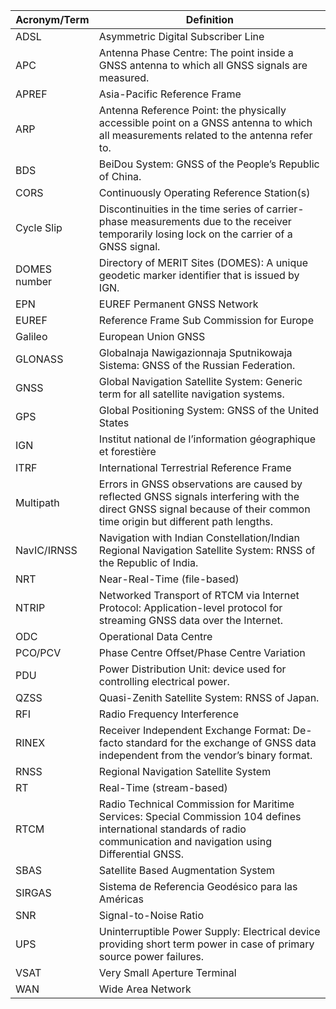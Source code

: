 
| Acronym/Term | Definition |
| ------------ | ---------- |
| ADSL | Asymmetric Digital Subscriber Line |
| APC | Antenna Phase Centre: The point inside a GNSS antenna to which all GNSS signals are measured. |
| APREF | Asia-Pacific Reference Frame |
| ARP | Antenna Reference Point: the physically accessible point on a GNSS antenna to which all measurements related to the antenna refer to. |
| BDS | BeiDou System: GNSS of the People’s Republic of China. |
| CORS | Continuously Operating Reference Station(s) |
| Cycle Slip | Discontinuities in the time series of carrier-phase measurements due to the receiver temporarily losing lock on the carrier of a GNSS signal. |
| DOMES number | Directory of MERIT Sites (DOMES): A unique geodetic marker identifier that is issued by IGN. |
| EPN | EUREF Permanent GNSS Network |
| EUREF | Reference Frame Sub Commission for Europe |
| Galileo | European Union GNSS |
| GLONASS | Globalnaja Nawigazionnaja Sputnikowaja Sistema: GNSS of the Russian Federation. |
| GNSS | Global Navigation Satellite System: Generic term for all satellite navigation systems. |
| GPS | Global Positioning System: GNSS of the United States |
| IGN | Institut national de l’information géographique et forestière |
| ITRF | International Terrestrial Reference Frame |
| Multipath | Errors in GNSS observations are caused by reflected GNSS signals interfering with the direct GNSS signal because of their common time origin but different path lengths. |
| NavIC/IRNSS | Navigation with Indian Constellation/Indian Regional Navigation Satellite System: RNSS of the Republic of India. |
| NRT | Near-Real-Time (file-based) |
| NTRIP | Networked Transport of RTCM via Internet Protocol: Application-level protocol for streaming GNSS data over the Internet.|
| ODC | Operational Data Centre |
| PCO/PCV | Phase Centre Offset/Phase Centre Variation |
| PDU | Power Distribution Unit: device used for controlling electrical power. |
| QZSS | Quasi-Zenith Satellite System: RNSS of Japan. |
| RFI | Radio Frequency Interference |
| RINEX | Receiver Independent Exchange Format: De-facto standard for the exchange of GNSS data independent from the vendor’s binary format. |
| RNSS | Regional Navigation Satellite System |
| RT | Real-Time (stream-based) |
| RTCM | Radio Technical Commission for Maritime Services: Special Commission 104 defines international standards of radio communication and navigation using Differential GNSS. |
| SBAS | Satellite Based Augmentation System |
| SIRGAS | Sistema de Referencia Geodésico para las Américas |
| SNR | Signal-to-Noise Ratio |
| UPS | Uninterruptible Power Supply: Electrical device providing short term power in case of primary source power failures. |
| VSAT | Very Small Aperture Terminal |
| WAN | Wide Area Network |